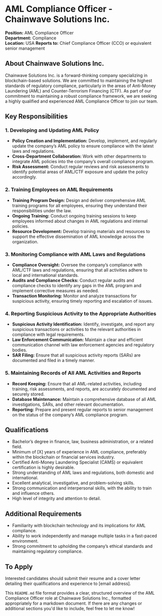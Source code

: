 
# AML Compliance Officer - Chainwave Solutions Inc.

**Position:** AML Compliance Officer  
**Department:** Compliance  
**Location:** USA
**Reports to:** Chief Compliance Officer (CCO) or equivalent senior management

## About Chainwave Solutions Inc.
Chainwave Solutions Inc. is a forward-thinking company specializing in blockchain-based solutions. We are committed to maintaining the highest standards of regulatory compliance, particularly in the areas of Anti-Money Laundering (AML) and Counter-Terrorism Financing (CTF). As part of our commitment to maintaining a robust compliance framework, we are seeking a highly qualified and experienced AML Compliance Officer to join our team.

## Key Responsibilities

### 1. Developing and Updating AML Policy
- **Policy Creation and Implementation:** Develop, implement, and regularly update the company’s AML policy to ensure compliance with the latest laws and regulations.
- **Cross-Department Collaboration:** Work with other departments to integrate AML policies into the company’s overall compliance program.
- **Risk Assessment:** Conduct regular reviews and risk assessments to identify potential areas of AML/CTF exposure and update the policy accordingly.

### 2. Training Employees on AML Requirements
- **Training Program Design:** Design and deliver comprehensive AML training programs for all employees, ensuring they understand their responsibilities under the law.
- **Ongoing Training:** Conduct ongoing training sessions to keep employees informed about changes in AML regulations and internal policies.
- **Resource Development:** Develop training materials and resources to support the effective dissemination of AML knowledge across the organization.

### 3. Monitoring Compliance with AML Laws and Regulations
- **Compliance Oversight:** Oversee the company’s compliance with AML/CTF laws and regulations, ensuring that all activities adhere to local and international standards.
- **Audits and Compliance Checks:** Conduct regular audits and compliance checks to identify any gaps in the AML program and implement corrective measures as needed.
- **Transaction Monitoring:** Monitor and analyze transactions for suspicious activity, ensuring timely reporting and escalation of issues.

### 4. Reporting Suspicious Activity to the Appropriate Authorities
- **Suspicious Activity Identification:** Identify, investigate, and report any suspicious transactions or activities to the relevant authorities in compliance with legal requirements.
- **Law Enforcement Communication:** Maintain a clear and efficient communication channel with law enforcement agencies and regulatory bodies.
- **SAR Filing:** Ensure that all suspicious activity reports (SARs) are documented and filed in a timely manner.

### 5. Maintaining Records of All AML Activities and Reports
- **Record Keeping:** Ensure that all AML-related activities, including training, risk assessments, and reports, are accurately documented and securely stored.
- **Database Maintenance:** Maintain a comprehensive database of all AML investigations, SARs, and other relevant documentation.
- **Reporting:** Prepare and present regular reports to senior management on the status of the company’s AML compliance program.

## Qualifications
- Bachelor’s degree in finance, law, business administration, or a related field.
- Minimum of [X] years of experience in AML compliance, preferably within the blockchain or financial services industry.
- Certified Anti-Money Laundering Specialist (CAMS) or equivalent certification is highly desirable.
- Strong understanding of AML laws and regulations, both domestic and international.
- Excellent analytical, investigative, and problem-solving skills.
- Strong communication and interpersonal skills, with the ability to train and influence others.
- High level of integrity and attention to detail.

## Additional Requirements
- Familiarity with blockchain technology and its implications for AML compliance.
- Ability to work independently and manage multiple tasks in a fast-paced environment.
- Strong commitment to upholding the company’s ethical standards and maintaining regulatory compliance.

## To Apply
Interested candidates should submit their resume and a cover letter detailing their qualifications and experience to [email address].


This `README.md` file format provides a clear, structured overview of the AML Compliance Officer role at Chainwave Solutions Inc., formatted appropriately for a markdown document. If there are any changes or additional sections you'd like to include, feel free to let me know!
